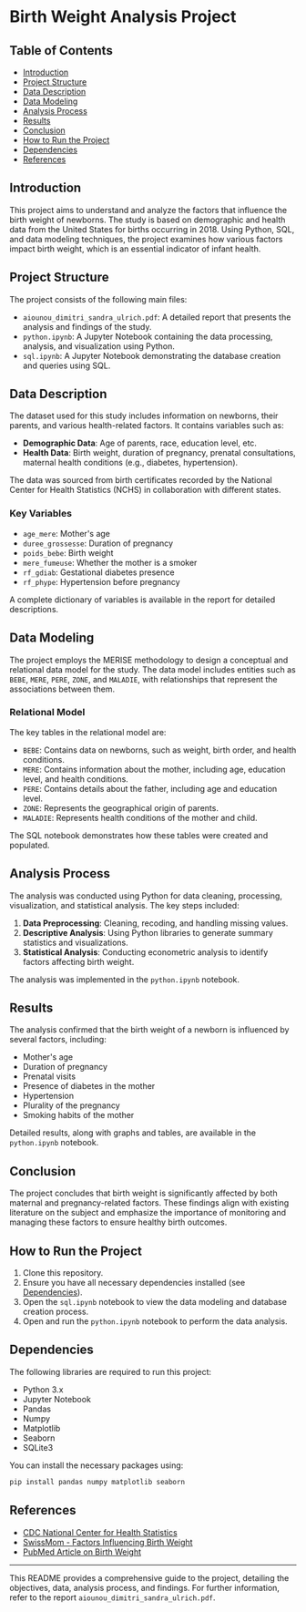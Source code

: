 
# Birth Weight Analysis Project

## Table of Contents
- [Introduction](#introduction)
- [Project Structure](#project-structure)
- [Data Description](#data-description)
- [Data Modeling](#data-modeling)
- [Analysis Process](#analysis-process)
- [Results](#results)
- [Conclusion](#conclusion)
- [How to Run the Project](#how-to-run-the-project)
- [Dependencies](#dependencies)
- [References](#references)

## Introduction
This project aims to understand and analyze the factors that influence the birth weight of newborns. The study is based on demographic and health data from the United States for births occurring in 2018. Using Python, SQL, and data modeling techniques, the project examines how various factors impact birth weight, which is an essential indicator of infant health.

## Project Structure
The project consists of the following main files:
- `aiounou_dimitri_sandra_ulrich.pdf`: A detailed report that presents the analysis and findings of the study.
- `python.ipynb`: A Jupyter Notebook containing the data processing, analysis, and visualization using Python.
- `sql.ipynb`: A Jupyter Notebook demonstrating the database creation and queries using SQL.

## Data Description
The dataset used for this study includes information on newborns, their parents, and various health-related factors. It contains variables such as:
- **Demographic Data**: Age of parents, race, education level, etc.
- **Health Data**: Birth weight, duration of pregnancy, prenatal consultations, maternal health conditions (e.g., diabetes, hypertension).

The data was sourced from birth certificates recorded by the National Center for Health Statistics (NCHS) in collaboration with different states.

### Key Variables
- `age_mere`: Mother's age
- `duree_grossesse`: Duration of pregnancy
- `poids_bebe`: Birth weight
- `mere_fumeuse`: Whether the mother is a smoker
- `rf_gdiab`: Gestational diabetes presence
- `rf_phype`: Hypertension before pregnancy

A complete dictionary of variables is available in the report for detailed descriptions.

## Data Modeling
The project employs the MERISE methodology to design a conceptual and relational data model for the study. The data model includes entities such as `BEBE`, `MERE`, `PERE`, `ZONE`, and `MALADIE`, with relationships that represent the associations between them.

### Relational Model
The key tables in the relational model are:
- `BEBE`: Contains data on newborns, such as weight, birth order, and health conditions.
- `MERE`: Contains information about the mother, including age, education level, and health conditions.
- `PERE`: Contains details about the father, including age and education level.
- `ZONE`: Represents the geographical origin of parents.
- `MALADIE`: Represents health conditions of the mother and child.

The SQL notebook demonstrates how these tables were created and populated.

## Analysis Process
The analysis was conducted using Python for data cleaning, processing, visualization, and statistical analysis. The key steps included:
1. **Data Preprocessing**: Cleaning, recoding, and handling missing values.
2. **Descriptive Analysis**: Using Python libraries to generate summary statistics and visualizations.
3. **Statistical Analysis**: Conducting econometric analysis to identify factors affecting birth weight.

The analysis was implemented in the `python.ipynb` notebook.

## Results
The analysis confirmed that the birth weight of a newborn is influenced by several factors, including:
- Mother's age
- Duration of pregnancy
- Prenatal visits
- Presence of diabetes in the mother
- Hypertension
- Plurality of the pregnancy
- Smoking habits of the mother

Detailed results, along with graphs and tables, are available in the `python.ipynb` notebook.

## Conclusion
The project concludes that birth weight is significantly affected by both maternal and pregnancy-related factors. These findings align with existing literature on the subject and emphasize the importance of monitoring and managing these factors to ensure healthy birth outcomes.

## How to Run the Project
1. Clone this repository.
2. Ensure you have all necessary dependencies installed (see [Dependencies](#dependencies)).
3. Open the `sql.ipynb` notebook to view the data modeling and database creation process.
4. Open and run the `python.ipynb` notebook to perform the data analysis.

## Dependencies
The following libraries are required to run this project:
- Python 3.x
- Jupyter Notebook
- Pandas
- Numpy
- Matplotlib
- Seaborn
- SQLite3

You can install the necessary packages using:
```bash
pip install pandas numpy matplotlib seaborn
```

## References
- [CDC National Center for Health Statistics](https://www.cdc.gov/rdc/index.htm)
- [SwissMom - Factors Influencing Birth Weight](https://www.swissmom.ch/fr/bebe/aspects-medicaux/le-nouveau-ne/taille-et-poids/quest-ce-qui-influence-le-poids-a-la-naissance/)
- [PubMed Article on Birth Weight](https://www.ncbi.nlm.nih.gov/pmc/articles/PMC4163183/)

---

This README provides a comprehensive guide to the project, detailing the objectives, data, analysis process, and findings. For further information, refer to the report `aiounou_dimitri_sandra_ulrich.pdf`.
